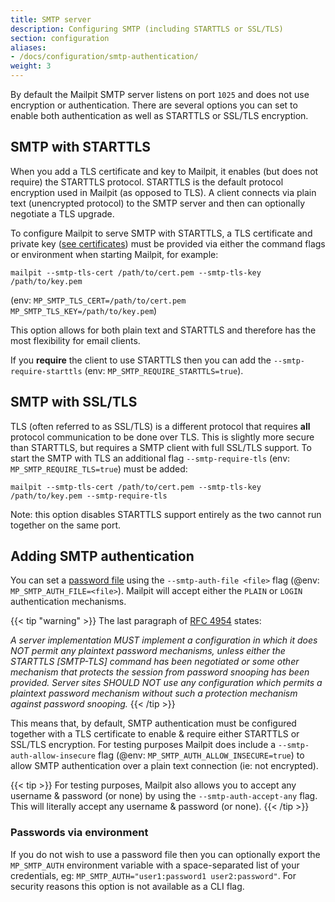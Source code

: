 ```yaml
---
title: SMTP server
description: Configuring SMTP (including STARTTLS or SSL/TLS)
section: configuration
aliases:
- /docs/configuration/smtp-authentication/
weight: 3
---
```


By default the Mailpit SMTP server listens on port `1025` and does not use encryption or authentication. 
There are several options you can set to enable both authentication as well as STARTTLS or SSL/TLS encryption.


## SMTP with STARTTLS

When you add a TLS certificate and key to Mailpit, it enables (but does not require) the STARTTLS protocol.
STARTTLS is the default protocol encryption used in Mailpit (as opposed to TLS). 
A client connects via plain text (unencrypted protocol) to the SMTP server and then can optionally negotiate a TLS upgrade.

To configure Mailpit to serve SMTP with STARTTLS, a TLS certificate and private key ([see certificates](../certificates/))
must be provided via either the command flags or environment when starting Mailpit, for example:

```shell
mailpit --smtp-tls-cert /path/to/cert.pem --smtp-tls-key /path/to/key.pem 
```

(env: `MP_SMTP_TLS_CERT=/path/to/cert.pem MP_SMTP_TLS_KEY=/path/to/key.pem`)

This option allows for both plain text and STARTTLS and therefore has the most flexibility for email clients.

If you **require** the client to use STARTTLS then you can add the `--smtp-require-starttls` (env: `MP_SMTP_REQUIRE_STARTTLS=true`).


## SMTP with SSL/TLS

TLS (often referred to as SSL/TLS) is a different protocol that requires **all** protocol communication to be done over TLS.
This is slightly more secure than STARTTLS, but requires a SMTP client with full SSL/TLS support. 
To start the SMTP with TLS an additional flag `--smtp-require-tls` (env: `MP_SMTP_REQUIRE_TLS=true`) must be added:

```shell
mailpit --smtp-tls-cert /path/to/cert.pem --smtp-tls-key /path/to/key.pem --smtp-require-tls
```

Note: this option disables STARTTLS support entirely as the two cannot run together on the same port.


## Adding SMTP authentication

You can set a [password file](../passwords/) using the `--smtp-auth-file <file>` flag (@env: `MP_SMTP_AUTH_FILE=<file>`). 
Mailpit will accept either the `PLAIN` or `LOGIN` authentication mechanisms.

{{< tip "warning" >}}
The last paragraph of [RFC 4954](https://www.rfc-editor.org/rfc/rfc4954#section-4) states:

*A server implementation MUST implement a configuration in which
it does NOT permit any plaintext password mechanisms, unless either
the STARTTLS [SMTP-TLS] command has been negotiated or some other
mechanism that protects the session from password snooping has been
provided.  Server sites SHOULD NOT use any configuration which
permits a plaintext password mechanism without such a protection
mechanism against password snooping.*
{{< /tip >}}

This means that, by default, SMTP authentication must be configured together with a TLS certificate to enable & require either STARTTLS or SSL/TLS encryption.
For testing purposes Mailpit does include a `--smtp-auth-allow-insecure` flag (@env: `MP_SMTP_AUTH_ALLOW_INSECURE=true`) to allow SMTP authentication over a plain text connection (ie: not encrypted).


{{< tip >}}
For testing purposes, Mailpit also allows you to accept any username & password (or none) by using the `--smtp-auth-accept-any` flag. This will literally accept any username & password (or none).
{{< /tip >}}


### Passwords via environment

If you do not wish to use a password file then you can optionally export the `MP_SMTP_AUTH` environment variable with a space-separated list of your credentials, eg: `MP_SMTP_AUTH="user1:password1 user2:password"`.
For security reasons this option is not available as a CLI flag.
